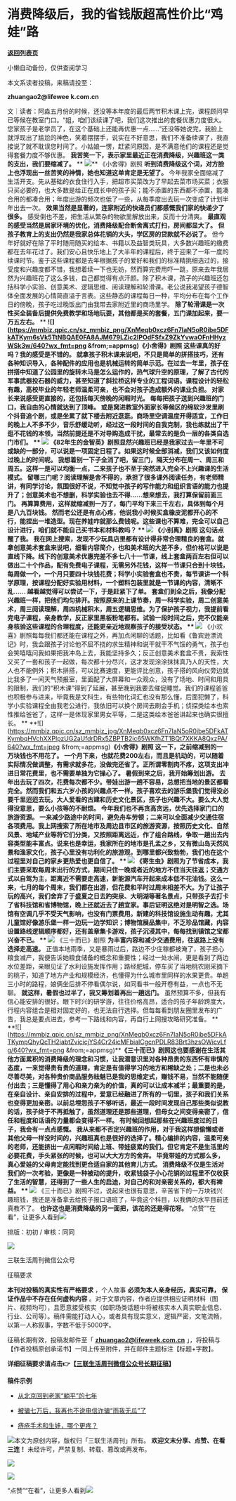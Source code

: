 # 消费降级后，我的省钱版超高性价比“鸡娃”路

[**返回列表页**](/gzh/三联生活周刊)

小懒自动备份，仅供查阅学习

本文系读者投稿，来稿请投至：

 **zhuangao2@lifewee** **k.com.cn**

文｜读者：阿淼五月份的时候，还没等本年度的最后两节积木课上完，课程顾问早已等候在教室门口。“姐，咱们该续课了吧，我们这次推出的套餐优惠力度很大。您家孩子是老学员了，在这个基础上还能再优惠一点……”还没等她说完，我脸上就浮现出了尴尬的神色，笑着摆摆手，说实在不好意思，我们不准备续课了，我直接说了就不耽误您时间了。小姑娘一愣，赶紧问原因，是不满意他们的课程还是觉得套餐力度不够优惠。
**我苦笑一下，表示家里最近正在消费降级，兴趣班这一类的支出，我们要缩减了。** **
**![](https://mmbiz.qpic.cn/sz_mmbiz_jpg/XnMeqb0xcz6Fn7IaN5oR0ibe5DFkATKymSUu3NsauZ6yvOARoCf5NMedR0LC2Wpr9uShYAYh0U5ia3ficu3BZXauA/640?wx_fmt=jpeg)****
《小舍得》剧照 **听到消费降级这个词，对方脸上也浮现出一丝苦笑的神情，她也知道这单肯定是无望了。**
今年我家全面缩减了生活开支。先从基础的衣食住行入手，把超市买菜改为了早起去菜市场买菜；衣服只买必要的，也大多数是给正在成长中的孩子买；能不添置的东西都不添置，能凑合用的都凑合用；年度出游的频次也低了一些，从每季度出去玩一次变成了计划半年出去一次。
**效果当然是显著的，连家附近的快递员们都感慨我们家的快递少了很多。** 感受倒也不差，把生活从繁杂的物欲里解放出来，反而十分清爽。
**最直观的感受当然是居家环境的优化，消费降级配合断舍离式打扫，房间都显大了。**
**但孩子教育上的支出仍然是我家总体花销的大头，学区房的贷款就不必说了。**
但今年好就好在除了平时随用随买的绘本、书籍以及益智类玩具，大多数兴趣班的缴费都在去年花过了。我们安心且快乐地上了大半年的课程后，终于迎来了一年一度的续课时节。鉴于这些课程都是去年根据孩子的爱好和我们的标准精挑细选过的，接受度和兴趣度都不错，我想着续一下也无妨，然而算完费用吓一跳，原来去年我居然为兴趣班花了这么多钱，自己都觉得有点汗颜。除了积木课，孩子的兴趣班还包括科学小实验、创意美术、逻辑思维、阅读理解和轮滑课。老公说我渴望孩子德智体全面发展的心情简直溢于言表。这些静态的课程每日一种，平均分布在每个工作日的傍晚，孩子吃过晚饭出门由我带去家附近里的商场里学。
**除了轮滑课是一次性买全装备后提供免费教学和场地玩耍，其他都是买的套餐，五门课加起来，要一万五左右。** **
**![](https://mmbiz.qpic.cn/sz_mmbiz_png/XnMeqb0xcz6Fn7IaN5oR0ibe5DFkATKym6sVk5TtNBQAE0FA8AJM679LZic2lPOdFSfxZ9ZkYvwaOFnHHyzWSk3w/640?wx_fmt=png
&from;=appmsg)****《小舍得》剧照 **这些课真的好吗？我的感受是不错的。**
就拿孩子积木课来说吧，不只是简单的拼搭技巧，还有各种知识导入，各种配件的应用也是机械运转的简单示范。在过去一年里，孩子在拼搭中知道了公园里的旋转木马是怎么运作的，热气球升空的原理，了解了古代的军事武器投石器的威力，甚至知道了斜拉桥这样专业的工程词语。课程设计的轻松有趣，高校毕业的年轻老师温柔可亲，也不会对孩子造成额外的课业负担。
**对家长来说感受更直接的，还包括每天傍晚的闲暇时光。** **每每把孩子送到兴趣班的门口，我自由的心情就达到了顶峰。**
或是窝进教室外面家长等候区的绵软沙发里刷个抖音追个剧，或是坐累了就下楼去附近逛逛。商场里空调温度开得适宜，工作日的晚上人不多不少，音乐舒缓动听，经过这一段时间的自我克制，我也练就出了干逛不花钱的本领，当然前提还是不对导购造成干扰，最常去的是负一层的各类自选门市们。
**
**![](https://mmbiz.qpic.cn/sz_mmbiz_jpg/XnMeqb0xcz6Fn7IaN5oR0ibe5DFkATKymmXQJreicSwL6goVd3DZPGHUuFqjibWsasWIKySkuMGzzERrDBdEia5icsg/640?wx_fmt=jpeg)****
《82年生的金智英》剧照显然兴趣班已经是我家过去一年里不可或缺的一部分，可以说是一项固定日程了。如果这时候全部消减，我们又该如何度过晚上的时间呢。
**我想着别一下子全消了吧，留三门，隔天分布在周一、周三和周五。这样一是可以均衡一点，二来孩子也不至于突然进入完全不上兴趣课的生活模式。**
留哪三门呢？阅读理解是舍不得的，承担了很多课外阅读任务，有老师精讲，有同学讨论，氛围很好不说，不知觉中孩子的写作能力和组织言语的能力也提升了；创意美术也不想删，科学实验也去不得……想来想去，我打算保留前面三门。
**再算算费用，这样就缩减到一万了，每门平均下来三千左右，具体到每个月是八九百块钱。**
然而老公还是有点心疼，他说我小时候买盒橡皮泥都开心的不行，能捏出一堆造型。现在养娃咋就那么费钱呢。这些课也不算难，完全可以自己设计进行，咱们就不能自己买书本和材料教吗？
**
**![](https://mmbiz.qpic.cn/sz_mmbiz_jpg/XnMeqb0xcz6Fn7IaN5oR0ibe5DFkATKymty7pHhEQ1L8EZaGyiaWHe9B1apiayMhIIEZ6nA81Iyg96Jer9MoVSxrA/640?wx_fmt=jpeg)****
《小别离》剧照 **这句话点醒了我。**
我在网上搜索，发现不少玩具店里都有设计得非常合理精良的套盒。就拿创意美术套盒来说吧，细看内容简介，也和美术班的大差不多，但价格可以说是直线下降。线下的创意美术优惠完差不多七八十一节课，线上套盒两百左右但可以做出二十个作品，配有免费电子课程，无需另外花钱，这样一节课只合到十块钱，每周做一个，一个月只要四十块钱花费；科学小实验套盒也不贵，每节课讲一个科学原理，按课程分配好实验用材料，一个塑料包装里就是一节课的内容，清晰不乱……
**越看越觉得可以尝试一下，于是赶紧下了单。**
套盒们到全之后，我像分配兴趣班一样，把他们均匀排开。按照原来的上课节奏，周一科学实验，周二创意美术，周三阅读理解，周四机械积木，周五逻辑思维。为了保护孩子视力，我提前看完电子课程，亲身教学，反正家里黑板粉笔都有。试验一段时间之后，完不仅能亲身核验这些课程的合理程度，还能更亲近地观察孩子的接受状态。
**
**![](https://mmbiz.qpic.cn/sz_mmbiz_jpg/XnMeqb0xcz6Fn7IaN5oR0ibe5DFkATKymuiczDdzR1Ccaia0Pd1fqGGenWXHnB125kK20TdLG9KURLMH7PxxOYrEw/640?wx_fmt=jpeg)****
《小欢喜》剧照每每我们都还能在课程之外，再加点闲聊的话题，比如看《鲁宾逊漂流记》时，我会跟孩子讨论他不屈不挠的求生精神和说干就干不气馁的勇气，孩子也会笑嘻嘻问我如果把我冲岛上去，我能坚持多久；反正创意美术套盒不贵，我索性又买了一套和孩子一起做，每次都十分尽兴，这才发现涂涂抹抹真乃人的天性，大人也不能例外；积木拼搭，可以比赛速度，更能评比创意，孩子搭的风向仪旁边就比我多了一间天气预报室，里面配了大屏幕和一众观众，没有了场地、时间和用具的限制，我们的“积木课”得到了延展，甚至晚到我要去催促睡觉。我们的课程爸爸也积极参与进来，毕竟我是文科生，有些物化词汇也没有那么懂，后面犯懒了，科学小实验课程全由我老公进行，我依旧可以换个房间去刷会手机；侦探类绘本也索性推给爸爸了，这样一是体现家里男女平等，二是这类绘本爸爸讲起来也确实很擅长。
**
**![](https://mmbiz.qpic.cn/sz_mmbiz_jpg/XnMeqb0xcz6Fn7IaN5oR0ibe5DFkATKymbqHVchXXPlpzUG2aUfdrDRx5ZBPTB2ic65WKfhZT1BQt7XKKA8QxzPA/640?wx_fmt=jpeg
&from;=appmsg)****《小舍得》剧照 **这一下，之前缩减到的一万块钱也不用花了。**
一个月下来，也就花费200左右，而且是机动的，可以随着实际情况做调整，有需求就多花，没做完还省了。正所谓零割肉不疼，这项支出冲进日常花费里，也不需要单独为它操心了。
**暑假到来之后，我开始筹划出游。**
去年出去玩了四次，花费每次都不少。带娃出游一趟不容易，总想把当地的景区都看完全。然而我们和五六岁小孩的兴趣点不一样。孩子喜欢去的游乐堡我们觉得没必要千里迢迢去玩，大人爱看的古建和历史文化景区，孩子也兴趣不大。要么大人觉得没意思，要么小孩等的不耐烦。
**今年我们也不再贪高贪远，优先选择家门口的旅游资源。**
一来减少路途中的时间，避免舟车劳顿；二来可以全面减少交通住宿各项费用。我上网搜索了所在地市及周边县市区的旅游资源，按照历史文化、自然风景、地域产业等将它们分类，又按照距离远近，作了组合路线，争取一趟出去内容类型能丰富点。说来也是幸运，我家所在的地市是孔孟之乡，又有微山岛天然风景和渔家文化，孩子心里没有功利化的旅游观，到哪里都兴致勃勃，我们也在这个过程里对自己的家乡更热爱也更自信了。
**
**![](https://mmbiz.qpic.cn/sz_mmbiz_jpg/XnMeqb0xcz6Fn7IaN5oR0ibe5DFkATKymVR5aBM91hyWuibSQf0NJo8FW0r6yMJcl0R9icqEBcIj7hzJJpPIRq0JA/640?wx_fmt=jpeg)****
《寄生虫》剧照为了节省成本，我们主要采取每周末出行的方式，期间只住一晚或者近的地方不住当天往返；交通方式以自驾为主，距离近不需要走高速，新能源汽车开起来成本低不花油钱。这么一来，七月的每个周末，我们都在出游，但花费和平时过周末相差不大。为了让孩子玩的高兴，我们舍弃了于盛夏之日去趵突泉、大明湖等著名景点，只带孩子去打卡了省科技馆和省博物馆，晚上还就近去了趟宜家。事后证明这绝对是明智之选。场馆有空调几乎不受天气影响，也没有门票费用。新建的科技馆设施生动有趣，尤其儿童馆好像游乐堡一样一边玩一边学知识；博物馆展品集中，不乏珍品馆藏，内容设置路线逻辑顺序都好，还有盖章集卡游戏，孩子沉浸其中，每每找到镇馆之宝都兴奋不已。
**
**![](https://mmbiz.qpic.cn/sz_mmbiz_jpg/XnMeqb0xcz6Fn7IaN5oR0ibe5DFkATKymgYhMdsRyqBzViaCS1gAZ6qIKYqDnehJveEnQzqP9ocTViaWzb4lhVLjA/640?wx_fmt=jpeg)****
《三十而已》剧照 **为丰富内容和减少交通费用，往返路上没有选择走高速。**
正值本地雨季，又是暴雨过后，路边不少庄稼都被淹了，孩子担心粮食减产，我便告诉她粮食储备的概念和重要性；经过一处水闸，更是看到了两边水位差距，亲眼见证了水利设施发挥作用；路经肥城，停车买了当地桃农刚采摘下的桃子，知道了地方产业和规模经济，也懂得为什么城市里同样的水果更贵。单趟三小时的路程，娘俩坐后排不停看偶尔说，如同看书一般开卷有益，一点也不无聊。
**就这样，暑假也过半了，我又筹划着再出一趟远门。**
虽然预算不多，但我有信心能安排的很好。眼下时兴的研学游，往往价格高昂，适合的孩子年龄跨度大，行程内容组合是相对固定好的，也无法自行选择。但每每看到朋友圈里发布的广告，我总是要点进去，参考一下路线和内容，再自行上网搜攻略研究准备。
**
**![](https://mmbiz.qpic.cn/sz_mmbiz_png/XnMeqb0xcz6Fn7IaN5oR0ibe5DFkATKympQhyQcTH2iabtZvicicjYS4Cr24icMFbialCgcnPDLR83Brt3hzsOWicvLfg/640?wx_fmt=png
&from;=appmsg)****《三十而已》剧照这也要感谢在生活其他方面累积的消费降级的理念和习惯，让我潜意识里对各种昂贵的东西怀有审慎的态度，一来觉得贵有贵的道理，肯定是有值得学习的地方和稀缺之处；二是也未必尽善尽美，对各种贵价商品服务祛魅已是我的思维定式，赚钱不易，当然不能随便付出去；三是懂得了用心和亲力亲为的价值，真的可以让成本减半；最重要的是，在亲自设计、亲自安排的过程中，爱意已经融进了所有的一切里，孩子和我们关系也变得更加亲密。以前总埋怨孩子不够听话，最近一段时间发现自己那些类似说教的话，孩子终于不再抵触了，虽然道理还是那些道理，但母女之间变得亲密了，信任和程度和话语的力量都会变得不一样。
**有时候回想起那些在兴趣班度过的日子，我会有一点点感慨。**
我从来都不否定兴趣班的作用，对于我这样想偷懒或者其他父母一样没时间的，兴趣班真也是很好的选择了。精心编排的内容，温柔可亲的老师，还能挤出一点闲暇时间给上班、带娃疲累的我们。但它肯定不是生活里的必要花费，手头紧张的时候，也可以大大方方的舍弃。
**毕竟带娃的方式那么多，真心爱娃的父母肯定能找到更合适自家的其他育儿方式。**
消费降级不仅是生活对我们的一次考验，更像是一种被动的提升，收紧钱袋子小心花销的过程里不仅收获了生活的智慧，还得到了一些人生的启迪，对自己的和对亲密关系的，都大有裨益。
**
**![](https://mmbiz.qpic.cn/sz_mmbiz_jpg/XnMeqb0xcz6Fn7IaN5oR0ibe5DFkATKym8ic8IicUrzFxVONgDAfPDUibxicpDIGjiaibtxafpEw38uNOjib5ELPplwYQg/640?wx_fmt=jpeg)****
《三十而已》剧照不过，说起来也很有意思，辛苦省下的一万块钱兴趣班钱，我还是准备拿去给孩子报口语班了，毕竟这个科目，以我俩的水平目前还真教不了。
**也许这也是消费降级的另一面把，该花的还是得花呀。**
“点赞”“在看”，让更多人看到![](https://mmbiz.qpic.cn/mmbiz_gif/c2Sib3Mp7pON9hkSZwdTibRHNZSMPyiapUCHJwlyoZVBC3SfmPmF0VKjkm3NiaToQloHFJ6icyicqZnqgXp6pSQJt5gg/640?wx_fmt=gif&from;=appmsg&wxfrom;=5&wx;_lazy=1&tp;=wxpic)  
  
  
  
  
  

排版：初初 / 审核：同同

![](https://mmbiz.qpic.cn/mmbiz_png/phUxmTt5XxvvCBR6zR3RmexnKY6JAxwibSDe8sqLhVicg8gyaBxU9DmSicL3qkbDibnVibgTpf0HNMFV8wLwSkPoNjA/640?wx_fmt=png&wxfrom;=5&wx;_lazy=1&wx;_co=1&tp;=wxpic)

三联生活周刊微信公众号

征稿要求

  

  

 **本刊对投稿的真实性有严格要求** ，个人故事 **必须为本人亲身经历，真实可靠，** **保证作品中不存在任何虚构内容**
。对于文章内容，作者应提供相应证明材料（图片、视频均可），且愿意接受核实（如职场类话题中将被核实本人真实职业信息、行业、公司等）。稿件需能打动人心，或者具有现实意义，逻辑严密，文笔流畅，以第一人称叙事，字数不低于5000字。

征稿长期有效，投稿发邮件至「 **zhuangao2@lifeweek.com.cn**
」，将投稿与【作者投稿原创承诺书】一同上传至附件，并在邮件主题标注【标题+字数】。

**详细征稿要求请点击👉【[三联生活周刊微信公众号长期征稿](http://mp.weixin.qq.com/s?__biz=MTc5MTU3NTYyMQ==&mid=2651351811&idx=3&sn=879a385df9a7509931bcbb83abff5a62&chksm=590a7a296e7df33fe20e33264c74e9e732409b4d93d4c84fa2893b9f05494fc0c1cd0e92d954&scene=21#wechat_redirect)】**

  

 **稿件示例**

  * [ 从北京回到老家“躺平”的七年 ](http://mp.weixin.qq.com/s?__biz=MTc5MTU3NTYyMQ==&mid=2650848935&idx=2&sn=a078afc53a3321a88981c8ac1f16ab87&chksm=5902af8d6e75269b16e44f01d58a0a385c2274b6fb0438513028bd73d92635f543def6197d88&scene=21#wechat_redirect)

  * [被骗七万后，我再也不说电信诈骗“雨我无瓜”了](http://mp.weixin.qq.com/s?__biz=MTc5MTU3NTYyMQ==&mid=2650843063&idx=2&sn=6cdb4d6c5df36416fa5ea9ace0294871&chksm=5902b69d6e753f8b010beb5ec6793094e101c648fad254f1a71a17c30319883d1d9743412521&scene=21#wechat_redirect)

  * [痔疮手术和生娃，哪个更疼？](http://mp.weixin.qq.com/s?__biz=MTc5MTU3NTYyMQ==&mid=2650855752&idx=2&sn=c452d9f164541011422af5b11dad4e90&chksm=5902c8626e754174b049e69677966ac2444d09b071d57d8c473cd59918a3e359444bceafe573&scene=21#wechat_redirect)

![](https://mmbiz.qpic.cn/mmbiz_png/Qvc3iaVjc5XwexerxgYHuNia5BjtSC4s99ibuB1t8anvHGPZUcGPzeh4ysQNCfYrfoHx21AWaxRibuUPJ9RIcjPlqw/640?wx_fmt=png&wxfrom;=5&wx;_lazy=1&wx;_co=1&tp;=wxpic)本文为原创内容，版权归「三联生活周刊」所有。
**欢迎文末分享、点赞、在看三连！** 未经许可，严禁复制、转载、篡改或再发布。  

![](https://mmbiz.qpic.cn/sz_mmbiz_png/Gg7Qtoh7Aic9ZTmAdCc80b4nD7xicgPt86k1kgpU51hWCHjV92ryhVW35PLCvLhxLw9XDhXjgeDyZhHSx5EbRcfg/640?wx_fmt=other&wxfrom;=5&wx;_lazy=1&wx;_co=1&retryload;=1&tp;=webp)

  

[![](https://mmbiz.qpic.cn/mmbiz_jpg/c2Sib3Mp7pOOscRuZrCibCxsE1u7UtPialkZVdnsVfBBVIibicXz2dOryRyANicobSjntgBDLQWwVDLqIjZ68BicsnwDQ/640?wx_fmt=jpeg&from;=appmsg&wxfrom;=5&wx;_lazy=1&wx;_co=1&tp;=wxpic)]()

  
  
“点赞”“在看”，让更多人看到![](https://mmbiz.qpic.cn/mmbiz_gif/c2Sib3Mp7pON9hkSZwdTibRHNZSMPyiapUCHJwlyoZVBC3SfmPmF0VKjkm3NiaToQloHFJ6icyicqZnqgXp6pSQJt5gg/640?wx_fmt=gif&from;=appmsg&wxfrom;=5&wx;_lazy=1&tp;=wxpic)

